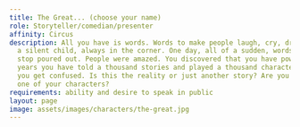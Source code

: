```yaml
---
title: The Great... (choose your name)
role: Storyteller/comedian/presenter
affinity: Circus
description: All you have is words. Words to make people laugh, cry, dream. You were
  a silent child, always in the corner. One day, all of a sudden, words you couldn’t
  stop poured out. People were amazed. You discovered that you have power. In these
  years you have told a thousand stories and played a thousand characters. Sometimes
  you get confused. Is this the reality or just another story? Are you real or just
  one of your characters?
requirements: ability and desire to speak in public
layout: page
image: assets/images/characters/the-great.jpg
---
```


